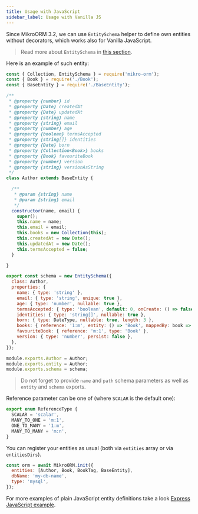 ```yaml
---
title: Usage with JavaScript
sidebar_label: Usage with Vanilla JS
---
```


Since MikroORM 3.2, we can use `EntitySchema` helper to define own entities without 
decorators, which works also for Vanilla JavaScript.

> Read more about `EntitySchema` in [this section](entity-schema.md).

Here is an example of such entity:

```javascript title="./entities/Author.js"
const { Collection, EntitySchema } = require('mikro-orm');
const { Book } = require('./Book');
const { BaseEntity } = require('./BaseEntity');

/**
 * @property {number} id
 * @property {Date} createdAt
 * @property {Date} updatedAt
 * @property {string} name
 * @property {string} email
 * @property {number} age
 * @property {boolean} termsAccepted
 * @property {string[]} identities
 * @property {Date} born
 * @property {Collection<Book>} books
 * @property {Book} favouriteBook
 * @property {number} version
 * @property {string} versionAsString
 */
class Author extends BaseEntity {

  /**
   * @param {string} name
   * @param {string} email
   */
  constructor(name, email) {
    super();
    this.name = name;
    this.email = email;
    this.books = new Collection(this);
    this.createdAt = new Date();
    this.updatedAt = new Date();
    this.termsAccepted = false;
  }

}

export const schema = new EntitySchema({
  class: Author,
  properties: {
    name: { type: 'string' },
    email: { type: 'string', unique: true },
    age: { type: 'number', nullable: true },
    termsAccepted: { type: 'boolean', default: 0, onCreate: () => false },
    identities: { type: 'string[]', nullable: true },
    born: { type: DateType, nullable: true, length: 3 },
    books: { reference: '1:m', entity: () => 'Book', mappedBy: book => book.author },
    favouriteBook: { reference: 'm:1', type: 'Book' },
    version: { type: 'number', persist: false },
  },
});

module.exports.Author = Author;
module.exports.entity = Author;
module.exports.schema = schema;
```

> Do not forget to provide `name` and `path` schema parameters as well as `entity` 
> and `schema` exports.

Reference parameter can be one of (where `SCALAR` is the default one):

```typescript
export enum ReferenceType {
  SCALAR = 'scalar',
  MANY_TO_ONE = 'm:1',
  ONE_TO_MANY = '1:m',
  MANY_TO_MANY = 'm:n',
}
```

You can register your entities as usual (both via `entities` array or via `entitiesDirs`).

```javascript
const orm = await MikroORM.init({
  entities: [Author, Book, BookTag, BaseEntity],
  dbName: 'my-db-name',
  type: 'mysql',
});
```

For more examples of plain JavaScript entity definitions take a look
[Express JavaScript example](https://github.com/mikro-orm/mikro-orm-examples/tree/master/express-js). 
